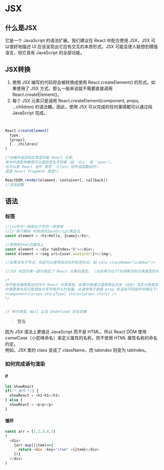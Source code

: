 # JSX

## 什么是JSX
它是一个 JavaScript 的语法扩展。我们建议在 React 中配合使用 JSX，JSX 可以很好地描述 UI 应该呈现出它应有交互的本质形式。JSX 可能会使人联想到模版语言，但它具有 JavaScript 的全部功能。

## JSX转换
1. 使用 JSX 编写的代码将会被转换成使用 React.createElement() 的形式。如果使用了 JSX 方式，那么一般来说就不需要直接调用 React.createElement()。  
2. 每个 JSX 元素只是调用 React.createElement(component, props, ...children) 的语法糖。因此，使用 JSX 可以完成的任何事情都可以通过纯 JavaScript 完成。
```javascript


React.createElement(
  type,
  [props],
  [...children]
)

/*创建并返回指定类型的新 React 元素。
其中的类型参数既可以是标签名字符串（如 'div' 或 'span'），
也可以是 React 组件 类型 （class 组件或函数组件），
或是 React fragment 类型*/

ReactDOM.render(element, container[, callback])
//渲染函数
```

## 语法

### 标签
```javascript
//jsx作为一种类似于字符一样使用
//{} 用于解析 何有效的JavaScript表达式 
const element = <h1>Hello, {name}</h1>;

//使用在html的属性上
const element = <div tabIndex="0"></div>;
const element = <img src={user.avatarUrl}></img>;

//如果没有子节点，你还可以使用自闭合的标签形式，如 <div className="sidebar"/>

//JSX 标签的第一部分指定了 React 元素的类型。 (也会用于diff协调算法的元素类型的对比)

/*
你不能将通用表达式作为 React 元素类型。如果你想通过通用表达式来（动态）决定元素类型，
你需要首先将它赋值给大写字母开头的变量。这通常用于根据 prop 来渲染不同组件的情况下:
<components[props.storyType] story={props.story} />
*/


// 布尔类型、Null 以及 Undefined 将会忽略
```
> 警告

因为 JSX 语法上更接近 JavaScript 而不是 HTML，所以 React DOM 使用 camelCase（小驼峰命名）来定义属性的名称，而不使用 HTML 属性名称的命名约定。  
例如，JSX 里的 class 变成了 className，而 tabindex 则变为 tabIndex。

### 如何完成语句渲染

#### if
```javascript
let showReact
if(/* 条件 */) {
  showReact = <h1>h1</h1>
} else {
  showReact = <p>p</p>
}
```

#### 循环

```javascript
const arr = [1,2,3,4,5]
(
  <div>
    {arr.map((item)=>{
      return <div :key="item" >{item}</div>
    })}
  </div>
)
```
